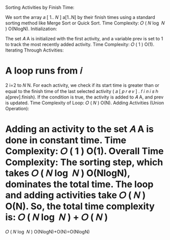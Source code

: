 Sorting Activities by Finish Time:

We sort the array 
𝑎
[
1..
𝑁
]
a[1..N] by their finish times using a standard sorting method like Merge Sort or Quick Sort.
Time Complexity: 
𝑂
(
𝑁
log
⁡
𝑁
)
O(NlogN).
Initialization:

The set 
𝐴
A is initialized with the first activity, and a variable prev is set to 1 to track the most recently added activity.
Time Complexity: 
𝑂
(
1
)
O(1).
Iterating Through Activities:

A loop runs from 
𝑖
=
2
i=2 to 
𝑁
N. For each activity, we check if its start time is greater than or equal to the finish time of the last selected activity (
𝑎
[
𝑝
𝑟
𝑒
𝑣
]
.
𝑓
𝑖
𝑛
𝑖
𝑠
ℎ
a[prev].finish).
If the condition is true, the activity is added to 
𝐴
A, and prev is updated.
Time Complexity of Loop: 
𝑂
(
𝑁
)
O(N).
Adding Activities (Union Operation):

Adding an activity to the set 
𝐴
A is done in constant time.
Time Complexity: 
𝑂
(
1
)
O(1).
Overall Time Complexity:
The sorting step, which takes 
𝑂
(
𝑁
log
⁡
𝑁
)
O(NlogN), dominates the total time.
The loop and adding activities take 
𝑂
(
𝑁
)
O(N).
So, the total time complexity is:
𝑂
(
𝑁
log
⁡
𝑁
)
+
𝑂
(
𝑁
)
=
𝑂
(
𝑁
log
⁡
𝑁
)
O(NlogN)+O(N)=O(NlogN)
